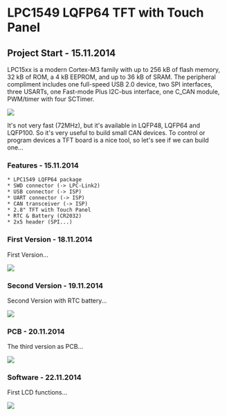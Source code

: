 # LPC1549 LQFP64 TFT with Touch Panel

## Project Start - 15.11.2014 

LPC15xx is a modern Cortex-M3 family with up to 256 kB of flash memory, 32 kB of ROM, a 4 kB EEPROM, and up to 36 kB of SRAM. The peripheral compliment includes one full-speed USB 2.0 device, two SPI interfaces, three USARTs, one Fast-mode Plus I2C-bus interface, one C_CAN module, PWM/timer with four SCTimer.

![](https://raw.github.com/GSNT/TFT-LPC15/master/LPC15.jpg)

It's not very fast (72MHz), but it's available in LQFP48, LQFP64 and LQFP100. So it's very useful to build small CAN devices.
To control or program devices a TFT board is a nice tool, so let's see if we can build one... 

### Features - 15.11.2014

	* LPC1549 LQFP64 package
	* SWD connector (-> LPC-Link2)
	* USB connector (-> ISP)
	* UART connector (-> ISP)
	* CAN transceiver (-> ISP)
	* 2.8" TFT with Touch Panel
	* RTC & Battery (CR2032)
	* 2x5 header (SPI...)

### First Version - 18.11.2014

First Version...

![](https://raw.github.com/GSNT/TFT-LPC15/master/V1_0.jpg)

### Second Version - 19.11.2014

Second Version with RTC battery...

![](https://raw.github.com/GSNT/TFT-LPC15/master/V1_1.jpg)

### PCB - 20.11.2014

The third version as PCB...

![](https://raw.github.com/GSNT/TFT-LPC15/master/PCB_1.jpg)

### Software - 22.11.2014

First LCD functions...

![](https://raw.github.com/GSNT/TFT-LPC15/master/PCB_2.jpg)
